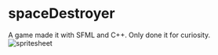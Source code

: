# spaceDestroyer
A game made it with SFML and C++. Only done it for curiosity.
![spritesheet](https://github.com/user-attachments/assets/c629410b-a2db-43b9-a8ac-2a41dd52201b)
